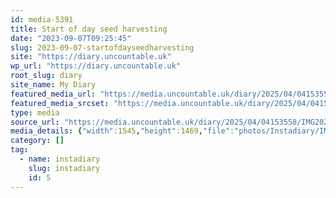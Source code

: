 ```yaml
---
id: media-5391
title: Start of day seed harvesting
date: "2023-09-07T09:25:45"
slug: 2023-09-07-startofdayseedharvesting
site: "https://diary.uncountable.uk"
wp_url: "https://diary.uncountable.uk"
root_slug: diary
site_name: My Diary
featured_media_url: "https://media.uncountable.uk/diary/2025/04/04153558/IMG20230907102545-edited.webp"
featured_media_srcset: "https://media.uncountable.uk/diary/2025/04/04153558/IMG20230907102545-edited-300x285.webp 300w, https://media.uncountable.uk/diary/2025/04/04153558/IMG20230907102545-edited-1024x974.webp 1024w, https://media.uncountable.uk/diary/2025/04/04153558/IMG20230907102545-edited-150x150.webp 150w, https://media.uncountable.uk/diary/2025/04/04153558/IMG20230907102545-edited-640x609.webp 640w, https://media.uncountable.uk/diary/2025/04/04153558/IMG20230907102545-edited.webp 1545w"
type: media
source_url: "https://media.uncountable.uk/diary/2025/04/04153558/IMG20230907102545-edited.webp"
media_details: {"width":1545,"height":1469,"file":"photos/Instadiary/IMG20230907102545-edited.webp","filesize":198168,"sizes":{"medium":{"file":"IMG20230907102545-edited-300x285.webp","width":300,"height":285,"filesize":30980,"mime_type":"image/webp","source_url":"https://media.uncountable.uk/diary/2025/04/04153558/IMG20230907102545-edited-300x285.webp"},"large":{"file":"IMG20230907102545-edited-1024x974.webp","width":1024,"height":974,"filesize":258588,"mime_type":"image/webp","source_url":"https://media.uncountable.uk/diary/2025/04/04153558/IMG20230907102545-edited-1024x974.webp"},"thumbnail":{"file":"IMG20230907102545-edited-150x150.webp","width":150,"height":150,"filesize":8798,"mime_type":"image/webp","source_url":"https://media.uncountable.uk/diary/2025/04/04153558/IMG20230907102545-edited-150x150.webp"},"mobwidth":{"file":"IMG20230907102545-edited-640x609.webp","width":640,"height":609,"filesize":125032,"mime_type":"image/webp","source_url":"https://media.uncountable.uk/diary/2025/04/04153558/IMG20230907102545-edited-640x609.webp"},"full":{"file":"IMG20230907102545-edited.webp","width":1545,"height":1469,"mime_type":"image/webp","source_url":"https://media.uncountable.uk/diary/2025/04/04153558/IMG20230907102545-edited.webp"}},"image_meta":{"aperture":"0","credit":"","camera":"","caption":"","created_timestamp":"0","copyright":"","focal_length":"0","iso":"0","shutter_speed":"0","title":"","orientation":"0","keywords":[]}}
category: []
tag:
  - name: instadiary
    slug: instadiary
    id: 5
---
```


